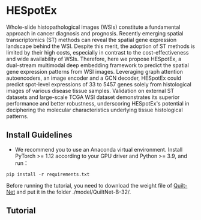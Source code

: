 # HESpotEx
Whole-slide histopathological images (WSIs) constitute a fundamental approach in cancer diagnosis and prognosis. Recently emerging spatial transcriptomics (ST) methods can reveal the spatial gene expression landscape behind the WSI. Despite this merit, the adoption of ST methods is limited by their high costs, especially in contrast to the cost-effectiveness and wide availability of WSIs. Therefore, here we propose HESpotEx, a dual-stream multimodal deep embedding framework to predict the spatial gene expression patterns from WSI images. Leveraging graph attention autoencoders, an image encoder and a GCN decoder, HESpotEx could predict spot-level expressions of 33 to 5457 genes solely from histological images of various disease tissue samples. Validation on external ST datasets and large-scale TCGA WSI dataset demonstrates its superior performance and better robustness, underscoring HESpotEx's potential in deciphering the molecular characteristics underlying tissue histological patterns.
## Install Guidelines
* We recommend you to use an Anaconda virtual environment. Install PyTorch >= 1.12 according to your GPU driver and Python >= 3.9, and run：

```
pip install -r requirements.txt
```
Before running the tutorial, you need to download the weight file of [Quilt-Net](https://huggingface.co/wisdomik/QuiltNet-B-32/blob/main/open_clip_pytorch_model.bin) and put it in the folder ./model/QuiltNet-B-32/.

## Tutorial
